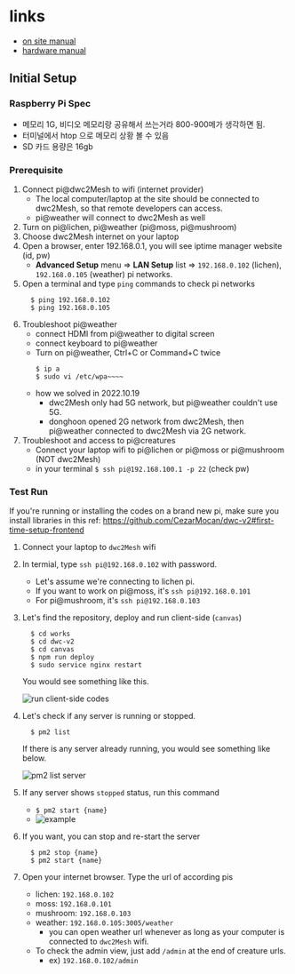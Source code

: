 # links
- [on site manual](./on-site-manual-2022.md)
- [hardware manual](./hardware-manual.md)

## Initial Setup 

### Raspberry Pi Spec
- 메모리 1G, 비디오 메모리랑 공유해서 쓰는거라 800-900메가 생각하면 됨.
- 터미널에서 htop 으로 메모리 상황 볼 수 있음
- SD 카드 용량은 16gb

### Prerequisite

1. Connect pi@dwc2Mesh to wifi (internet provider)
    - The local computer/laptop at the site should be connected to dwc2Mesh, so that remote developers can access.
    - pi@weather will connect to dwc2Mesh as well
2. Turn on pi@lichen, pi@weather (pi@moss, pi@mushroom)
3. Choose dwc2Mesh internet on your laptop
4. Open a browser, enter 192.168.0.1, you will see iptime manager website (id, pw)
    - **Advanced Setup** menu => **LAN Setup** list => `192.168.0.102` (lichen), `192.168.0.105` (weather) pi networks.
5. Open a terminal and type `ping` commands to check pi networks
    ```
      $ ping 192.168.0.102
      $ ping 192.168.0.105
    ```
6. Troubleshoot pi@weather
    - connect HDMI from pi@weather to digital screen
    - connect keyboard to pi@weather
    - Turn on pi@weather, Ctrl+C or Command+C twice
        ```
        $ ip a
        $ sudo vi /etc/wpa~~~~
        ```
    - how we solved in 2022.10.19
      - dwc2Mesh only had 5G network, but pi@weather couldn't use 5G.
      - donghoon opened 2G network from dwc2Mesh, then pi@weather connected to dwc2Mesh via 2G network.
7. Troubleshoot and access to pi@creatures
    - Connect your laptop wifi to pi@lichen or pi@moss or pi@mushroom (NOT dwc2Mesh)
    - in your terminal `$ ssh pi@192.168.100.1 -p 22` (check pw)

### Test Run
If you're running or installing the codes on a brand new pi, make sure you install libraries in this ref: https://github.com/CezarMocan/dwc-v2#first-time-setup-frontend

1. Connect your laptop to `dwc2Mesh` wifi
2. In termial, type `ssh pi@192.168.0.102` with password.
    - Let's assume we're connecting to lichen pi.
    - If you want to work on pi@moss, it's `ssh pi@192.168.0.101`
    - For pi@mushroom, it's `ssh pi@192.168.0.103`
3. Let's find the repository, deploy and run client-side (`canvas`)
      ```
        $ cd works
        $ cd dwc-v2
        $ cd canvas
        $ npm run deploy
        $ sudo service nginx restart
      ```
   You would see something like this.
   
   ![run client-side codes](https://user-images.githubusercontent.com/17012862/197684896-5e4c0aaa-d327-482e-8ab6-8cf7cd6ecc79.png)

4. Let's check if any server is running or stopped.
      ```
        $ pm2 list
      ```
      
      If there is any server already running, you would see something like below.
      
      ![pm2 list server](https://user-images.githubusercontent.com/17012862/197684911-cd0e91dd-ce2a-41ab-9b6a-6b610af787d1.png)

5. If any server shows `stopped` status, run this command
    - `$ pm2 start {name}`
    - ![example](https://user-images.githubusercontent.com/17012862/197685263-61a0a21d-96db-45fa-944a-f698ed381669.png)

6. If you want, you can stop and re-start the server
    ```
      $ pm2 stop {name}
      $ pm2 start {name}
    ```
7. Open your internet browser. Type the url of according pis
    - lichen: `192.168.0.102`
    - moss: `192.168.0.101`
    - mushroom: `192.168.0.103`
    - weather: `192.168.0.105:3005/weather`
        - you can open weather url whenever as long as your computer is connected to `dwc2Mesh` wifi.
    - To check the admin view, just add `/admin` at the end of creature urls.
        - ex) `192.168.0.102/admin`




